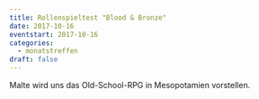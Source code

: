 ```yaml
---
title: Rollenspieltest "Blood & Bronze"
date: 2017-10-16
eventstart: 2017-10-16
categories:
  - monatstreffen
draft: false
---
```

Malte wird uns das Old-School-RPG in Mesopotamien vorstellen.  

